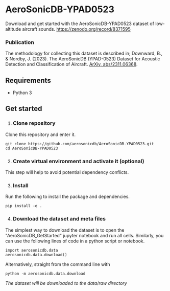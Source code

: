 # AeroSonicDB-YPAD0523
Download and get started with the AeroSonicDB-YPAD0523 dataset of low-altitude aircraft sounds.
https://zenodo.org/record/8371595

### Publication
The methodology for collecting this dataset is described in; Downward, B., & Nordby, J. (2023). The AeroSonicDB (YPAD-0523) Dataset for Acoustic Detection and Classification of Aircraft. [ArXiv, abs/2311.06368](https://arxiv.org/abs/2311.06368).

## Requirements
- Python 3

## Get started
1. ### Clone repository
Clone this repository and enter it.
```
git clone https://github.com/aerosonicdb/AeroSonicDB-YPAD0523.git
cd AeroSonicDB-YPAD0523
```
2. ### Create virtual environment and activate it (optional)
This step will help to avoid potential dependency conflicts.

3. ### Install
Run the following to install the package and dependencies.
```
pip install -e .

```
4. ### Download the dataset and meta files
The simplest way to download the dataset is to open the "AeroSonicDB_GetStarted" jupyter notebook and run all cells. Similarly, you can use the following lines of code in a python script or notebook.
```
import aerosonicdb.data
aerosonicdb.data.download()
```
Alternatively, straight from the command line with
```
python -m aerosonicdb.data.download
```
*The dataset will be downloaded to the data/raw directory*
